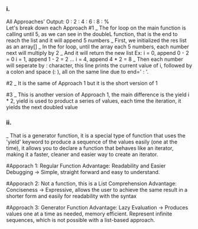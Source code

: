 ### i.
All Approaches' Output: 0 : 2 : 4 : 6 : 8 : % <br> 
Let's break down each Approach
#1
_ The for loop on the main function is calling until 5, as we can see in the doubleL function, that is the end to reach the list and it will append 5 numbers
_ First, we initialized the res list as an array[]
_ In the for loop, until the array each 5 numbers, each number next will multiply by 2
_ And it will return the new list
Ex:
i = 0, append 0 - 2 = 0
i = 1, append 1 - 2 = 2
...
i = 4, append 4 * 2 = 8
_ Then each number will seperate by : character, this line prints the current value of i, followed by a colon and space (: ), all on the same line due to end=' : '.

#2
_ It is the same of Approach 1 but it is the short version of 1

#3
_ This is another version of Approach 1, the main difference is the yield i \* 2, yield is used to product a series of values, each time the iteration, it yields the next doubled value

### ii.
_ That is a generator function, it is a special type of function that uses the 'yield' keyword to produce a sequence of the values easily (one at the time), it allows you to declare a function that behaves like an iterator, making it a faster, cleaner and easier way to create an iterator.

#Apporach 1:
Regular Function
Advantage: Readability and Easier Debugging -> Simple, straight forward and easy to understand.

#Apporach 2:
Not a function, this is a List Comprehension
Advantage: Conciseness -> Expressive, allows the user to achieve the same result in a shorter form and easily for readability with the syntax

#Approach 3:
Generator Function
Advantage: Lazy Evaluation -> Produces values one at a time as needed, memory efficient. Represent infinite sequences, which is not possible with a list-based approach.

